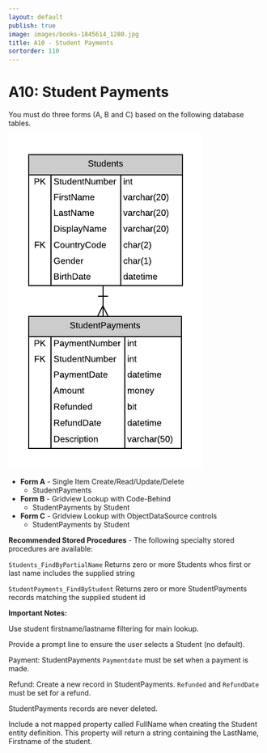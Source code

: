 ```yaml
---
layout: default
publish: true
image: images/books-1845614_1280.jpg
title: A10 - Student Payments
sortorder: 110
---
```

# A10: Student Payments

You must do three forms (A, B and C) based on the following database tables.

![](A10.png)

- **Form A** - Single Item Create/Read/Update/Delete
  - StudentPayments
- **Form B** - Gridview Lookup with Code-Behind
  - StudentPayments by Student
- **Form C** - Gridview Lookup with ObjectDataSource controls
  - StudentPayments by Student

**Recommended Stored Procedures** - The following specialty stored procedures are available:

`Students_FindByPartialName` Returns zero or more Students whos first or last name includes the supplied string

`StudentPayments_FindByStudent` Returns zero or more StudentPayments records matching the supplied student id

**Important Notes:** 

Use student firstname/lastname filtering for main lookup.

Provide a prompt line to ensure the user selects a Student (no default).

Payment: StudentPayments `Paymentdate` must be set when a payment is made.

Refund: Create a new record in StudentPayments. `Refunded` and `RefundDate` must be set for a refund.

StudentPayments records are never deleted.

Include a not mapped property called FullName when creating the Student entity definition. This property will return a string containing the LastName, Firstname of the student.
